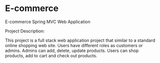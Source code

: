 # E-commerce
E-commerce Spring MVC Web Application

Project Description:

This project is a full stack web application project that similar to a standard online shopping web site. Users have different roles as customers or admins. Admins can add, delete, update products. Users can shop products, add to cart and check out products. 
